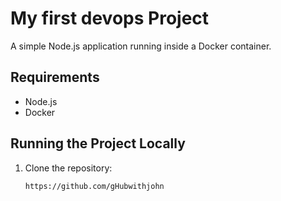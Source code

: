 # My first devops Project

A simple Node.js application running inside a Docker container.

## Requirements

- Node.js
- Docker

## Running the Project Locally

1. Clone the repository:
   ```bash
   https://github.com/gHubwithjohn

